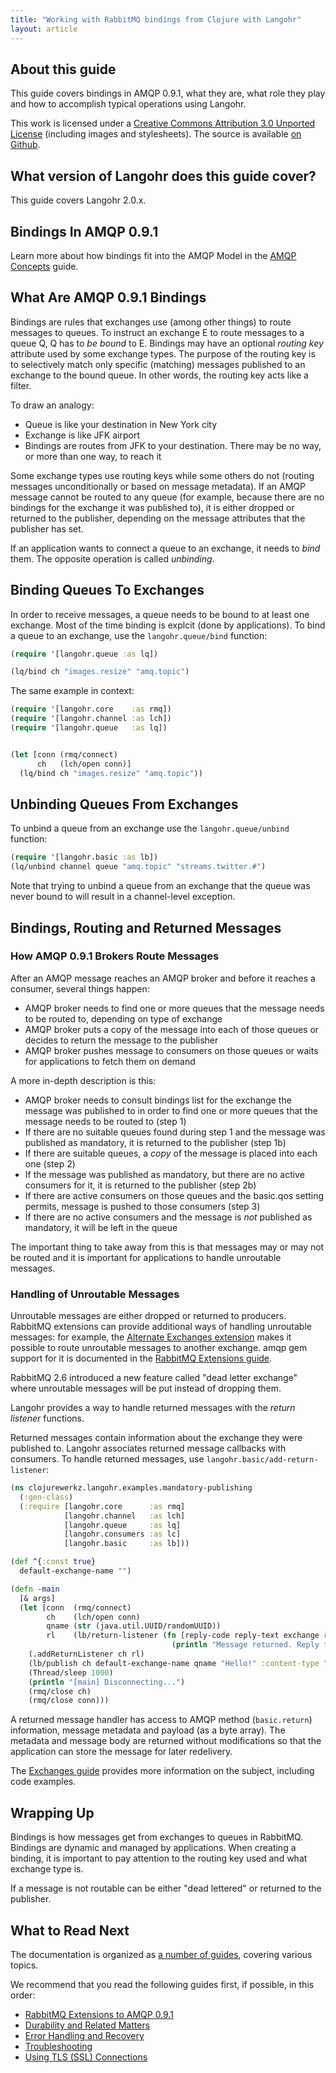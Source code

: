 ```yaml
---
title: "Working with RabbitMQ bindings from Clojure with Langohr"
layout: article
---
```


## About this guide

This guide covers bindings in AMQP 0.9.1, what they are, what role they play and how to accomplish typical operations using Langohr.

This work is licensed under a <a rel="license" href="http://creativecommons.org/licenses/by/3.0/">Creative Commons Attribution 3.0 Unported License</a>
(including images and stylesheets). The source is available [on Github](https://github.com/clojurewerkz/langohr.docs).


## What version of Langohr does this guide cover?

This guide covers Langohr 2.0.x.


## Bindings In AMQP 0.9.1

Learn more about how bindings fit into the AMQP Model in the [AMQP Concepts](http://www.rabbitmq.com/tutorials/amqp-concepts.html) guide.


## What Are AMQP 0.9.1 Bindings

Bindings are rules that exchanges use (among other things) to route messages to queues. To instruct an exchange E to route messages to a queue Q,
Q has to *be bound* to E. Bindings may have an optional *routing key* attribute used by some exchange types. The purpose of the routing key is to selectively
match only specific (matching) messages published to an exchange to the bound queue. In other words, the routing key acts like a filter.

To draw an analogy:

 * Queue is like your destination in New York city
 * Exchange is like JFK airport
 * Bindings are routes from JFK to your destination. There may be no way, or more than one way, to reach it

Some exchange types use routing keys while some others do not (routing messages unconditionally or based on message metadata). If an AMQP message cannot
be routed to any queue (for example, because there are no bindings for the exchange it was published to), it is either dropped or returned to the publisher,
depending on the message attributes that the publisher has set.

If an application wants to connect a queue to an exchange, it needs to *bind* them. The opposite operation is called *unbinding*.


## Binding Queues To Exchanges

In order to receive messages, a queue needs to be bound to at least one exchange. Most of the time binding is explcit (done by applications). To bind a queue to an exchange,
use the `langohr.queue/bind` function:

``` clojure
(require '[langohr.queue :as lq])

(lq/bind ch "images.resize" "amq.topic")
```

The same example in context:

``` clojure
(require '[langohr.core    :as rmq])
(require '[langohr.channel :as lch])
(require '[langohr.queue   :as lq])


(let [conn (rmq/connect)
      ch   (lch/open conn)]
  (lq/bind ch "images.resize" "amq.topic"))
```


## Unbinding Queues From Exchanges

To unbind a queue from an exchange use the `langohr.queue/unbind` function:

``` clojure
(require '[langohr.basic :as lb])
(lq/unbind channel queue "amq.topic" "streams.twitter.#")
```

Note that trying to unbind a queue from an exchange that the queue was never bound to will
result in a channel-level exception.


## Bindings, Routing and Returned Messages

### How AMQP 0.9.1 Brokers Route Messages

After an AMQP message reaches an AMQP broker and before it reaches a consumer, several things happen:

 * AMQP broker needs to find one or more queues that the message needs to be routed to, depending on type of exchange
 * AMQP broker puts a copy of the message into each of those queues or decides to return the message to the publisher
 * AMQP broker pushes message to consumers on those queues or waits for applications to fetch them on demand

A more in-depth description is this:

 * AMQP broker needs to consult bindings list for the exchange the message was published to in order to find one or more queues that the message needs to be routed to (step 1)
 * If there are no suitable queues found during step 1 and the message was published as mandatory, it is returned to the publisher (step 1b)
 * If there are suitable queues, a _copy_ of the message is placed into each one (step 2)
 * If the message was published as mandatory, but there are no active consumers for it, it is returned to the publisher (step 2b)
 * If there are active consumers on those queues and the basic.qos setting permits, message is pushed to those consumers (step 3)
 * If there are no active consumers and the message is *not* published as mandatory, it will be left in the queue

The important thing to take away from this is that messages may or may not be routed and it is important for applications to handle unroutable messages.

### Handling of Unroutable Messages

Unroutable messages are either dropped or returned to producers. RabbitMQ extensions can provide additional ways of handling unroutable messages: for example,
the [Alternate Exchanges extension](http://www.rabbitmq.com/extensions.html#alternate-exchange) makes it possible to route unroutable
messages to another exchange. amqp gem support for it is documented in the [RabbitMQ Extensions guide](/articles/extensions.html).

RabbitMQ 2.6 introduced a new feature called "dead letter exchange" where unroutable messages will be put instead of dropping them.

Langohr provides a way to handle returned messages with the *return listener* functions.

Returned messages contain information about the exchange they were published to. Langohr associates
returned message callbacks with consumers. To handle returned messages, use `langohr.basic/add-return-listener`:

``` clojure
(ns clojurewerkz.langohr.examples.mandatory-publishing
  (:gen-class)
  (:require [langohr.core      :as rmq]
            [langohr.channel   :as lch]
            [langohr.queue     :as lq]
            [langohr.consumers :as lc]
            [langohr.basic     :as lb]))

(def ^{:const true}
  default-exchange-name "")

(defn -main
  [& args]
  (let [conn  (rmq/connect)
        ch    (lch/open conn)
        qname (str (java.util.UUID/randomUUID))
        rl    (lb/return-listener (fn [reply-code reply-text exchange routing-key properties body]
                                    (println "Message returned. Reply text: " reply-text)))]
    (.addReturnListener ch rl)
    (lb/publish ch default-exchange-name qname "Hello!" :content-type "text/plain" :mandatory true)
    (Thread/sleep 1000)
    (println "[main] Disconnecting...")
    (rmq/close ch)
    (rmq/close conn)))
```

A returned message handler has access to AMQP method (`basic.return`) information, message metadata and payload (as a byte array).
The metadata and message body are returned without modifications so that the application can store the message for later redelivery.

The [Exchanges guide](/articles/exchanges.html) provides more information on the subject, including code examples.




## Wrapping Up

Bindings is how messages get from exchanges to queues in RabbitMQ. Bindings are dynamic and managed by applications.
When creating a binding, it is important to pay attention to the routing key used and what exchange type is.

If a message is not routable can be either "dead lettered" or returned to the publisher.


## What to Read Next

The documentation is organized as [a number of guides](/articles/guides.html), covering various topics.

We recommend that you read the following guides first, if possible, in this order:

 * [RabbitMQ Extensions to AMQP 0.9.1](/articles/rabbitmq_extensions.html)
 * [Durability and Related Matters](/articles/durability.html)
 * [Error Handling and Recovery](/articles/error_handling.html)
 * [Troubleshooting](/articles/troubleshooting.html)
 * [Using TLS (SSL) Connections](/articles/tls.html)
